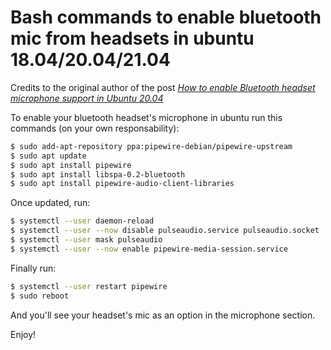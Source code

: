 
# Bash commands to enable bluetooth mic from headsets in ubuntu 18.04/20.04/21.04

Credits to the original author of the post [*How to enable Bluetooth headset microphone support in Ubuntu 20.04*](https://kumarvinay.com/how-to-enable-bluetooth-headset-microphone-support-in-ubuntu-20-04/)

To enable your bluetooth headset's microphone in ubuntu run this commands (on your own responsability):

```sh
$ sudo add-apt-repository ppa:pipewire-debian/pipewire-upstream
$ sudo apt update
$ sudo apt install pipewire
$ sudo apt install libspa-0.2-bluetooth
$ sudo apt install pipewire-audio-client-libraries
```

Once updated, run:

```sh
$ systemctl --user daemon-reload
$ systemctl --user --now disable pulseaudio.service pulseaudio.socket
$ systemctl --user mask pulseaudio
$ systemctl --user --now enable pipewire-media-session.service
```

Finally run:

```sh
$ systemctl --user restart pipewire
$ sudo reboot
```

And you'll see your headset's mic as an option in the microphone section.

Enjoy!
